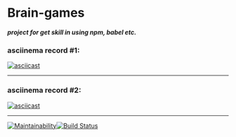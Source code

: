 # Brain-games #

***project for get skill in using npm, babel etc.***


### asciinema record #1: ###

[![asciicast](https://asciinema.org/a/waFY7XJgLhc5kx3VRKolZmfwn.svg)](https://asciinema.org/a/waFY7XJgLhc5kx3VRKolZmfwn)

---

### asciinema record #2: ###

[![asciicast](https://asciinema.org/a/BlxcMF0I8lNwQKZFxvJDk243r.svg)](https://asciinema.org/a/BlxcMF0I8lNwQKZFxvJDk243r)

---

[![Maintainability](https://api.codeclimate.com/v1/badges/a99a88d28ad37a79dbf6/maintainability)](https://codeclimate.com/github/codeclimate/codeclimate/maintainability)[![Build Status](https://travis-ci.com/BlackChaose/backend-project-lvl1.svg?branch=master)](https://travis-ci.com/BlackChaose/backend-project-lvl1)
